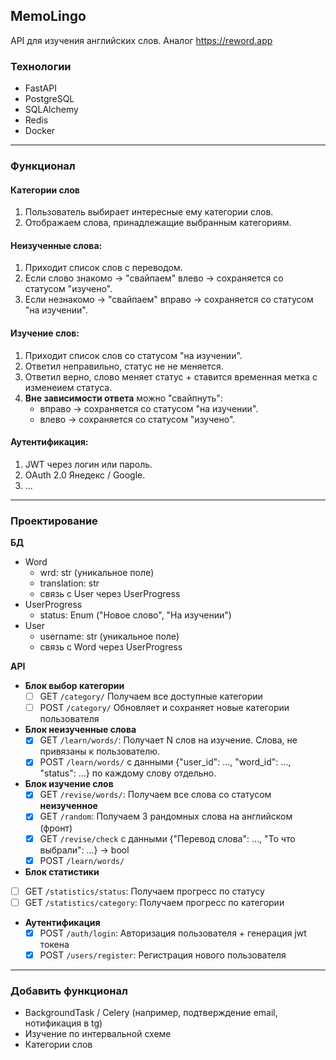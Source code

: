 ## MemoLingo
API для изучения английских слов. Аналог https://reword.app
### Технологии
- FastAPI
- PostgreSQL
- SQLAlchemy
- Redis
- Docker
***
### Функционал
#### Категории слов
1. Пользователь выбирает интересные ему категории слов. 
2. Отображаем слова, принадлежащие выбранным категориям.
#### Неизученные слова:
1. Приходит список слов c переводом.
2. Если слово знакомо -> "свайпаем" влево -> сохраняется со статусом "изучено". 
3. Если незнакомо -> "свайпаем" вправо -> сохраняется со статусом "на изучении".
#### Изучение слов:
1. Приходит список слов со статусом "на изучении". 
2. Ответил неправильно, статус не не меняется. 
3. Ответил верно, слово меняет статус + ставится временная метка с изменеием статуса.
4. **Вне зависимости ответа** можно "свайпнуть":
   - вправо -> сохраняется со статусом "на изучении".
   - влево -> сохраняется со статусом "изучено".
#### Аутентификация:
1. JWT через логин или пароль. 
2. OAuth 2.0 Янедекс / Google.
3. ...
***
### Проектирование

**БД**
- Word
  - wrd: str (уникальное поле)
  - translation: str
  - связь с User через UserProgress
- UserProgress
  - status: Enum ("Новое слово", "На изучении")
- User
    - username: str (уникальное поле)
    - связь с Word через UserProgress

**API**
- **Блок выбор категории**
  - [ ] GET `/category/` Получаем все доступные категории
  - [ ] POST `/category/` Обновляет и сохраняет новые категории пользователя

- **Блок неизученные слова**
  - [x] GET `/learn/words/`: Получает N слов на изучение. Слова, не привязаны к пользователю.
  - [x] POST `/learn/words/` с данными {"user_id": ..., "word_id": ..., "status": ...} по каждому слову отдельно.

- **Блок изучение слов**
  - [x] GET `/revise/words/`: Получаем все слова со статусом **неизученное**
  - [x] GET `/random`: Получаем 3 рандомных слова на английском (фронт)
  - [x] GET `/revise/check` с данными {"Перевод слова": ..., "То что выбрали": ...} -> bool 
  - [x] POST `/learn/words/`

-  **Блок статистики**
  - [ ] GET `/statistics/status`: Получаем прогресс по статусу
  - [ ] GET `/statistics/category`: Получаем прогресс по категории
- **Аутентификация**
  - [x] POST `/auth/login`: Авторизация пользователя + генерация jwt токена
  - [x] POST `/users/register`: Регистрация нового пользователя
***
### Добавить функционал
- BackgroundTask / Celery (например, подтверждение email, нотификация в tg)
- Изучение по интервальной схеме
- Категории слов
